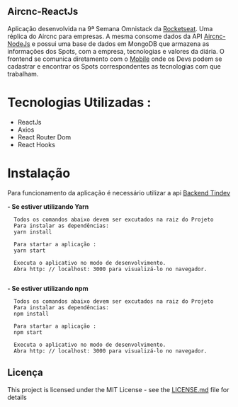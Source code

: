 ## Aircnc-ReactJs
Aplicação desenvolvida na 9ª Semana Omnistack da <a href="https://rocketseat.com.br" target="_blank"> Rocketseat</a>.
Uma réplica do Aircnc para empresas.
A mesma consome dados da API <a href="https://github.com/DanielSilvado/Aircnc-NojeJs" target="_blank">Aircnc-NodeJs</a> 
e possui uma base de dados em MongoDB que armazena as informações dos Spots, com a empresa, tecnologias e valores da diária.
O frontend se comunica diretamento com o <a href="https://github.com/DanielSilvado/Aircnc-ReactNative" target="_blank">Mobile</a> onde os Devs podem se cadastrar e encontrar os Spots correspondentes as tecnologias com que trabalham.
# Tecnologias Utilizadas :

* ReactJs
* Axios
* React Router Dom
* React Hooks

# Instalação
Para funcionamento da aplicação é necessário utilizar a api <a href="https://github.com/Montezi/Backend_Tindev" target="_blank"> Backend Tindev </a>

**- Se estiver utilizando Yarn**
```
  Todos os comandos abaixo devem ser excutados na raiz do Projeto 
  Para instalar as dependências:
  yarn install   
  
  Para startar a aplicação :
  yarn start 
  
  Executa o aplicativo no modo de desenvolvimento.
  Abra http: // localhost: 3000 para visualizá-lo no navegador. 
   
```

**- Se estiver utilizando npm**
```
  Todos os comandos abaixo devem ser excutados na raiz do Projeto 
  Para instalar as dependências:
  npm install   
  
  Para startar a aplicação :
  npm start 
  
  Executa o aplicativo no modo de desenvolvimento.
  Abra http: // localhost: 3000 para visualizá-lo no navegador. 

```

## Licença

This project is licensed under the MIT License - see the [LICENSE.md](LICENSE.md) file for details
